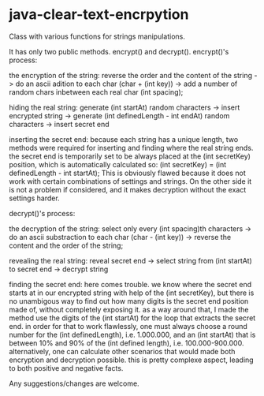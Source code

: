 # java-clear-text-encrpytion

Class with various functions for strings manipulations.

It has only two public methods. encrypt() and decrypt().
encrypt()'s process:

  the encryption of the string:
    reverse the order and the content of the string -> do an ascii adition to each char (char + (int key))
    -> add a number of random chars inbetween each real char (int spacing);
    
  hiding the real string:
    generate (int startAt) random characters -> insert encrypted string -> generate (int definedLength - int endAt) random characters
    -> insert secret end
    
  inserting the secret end:
    because each string has a unique length, two methods were required for inserting and finding where the real string ends.
    the secret end is temporarily set to be always placed at the (int secretKey) position, which is automatically calculated so:
      (int secretKey) = (int definedLength - int startAt);
    This is obviously flawed because it does not work with certain combinations of settings and strings.
    On the other side it is not a problem if considered, and it makes decryption without the exact settings harder.
  
decrypt()'s process:

  the decryption of the string:
    select only every (int spacing)th characters -> do an ascii substraction to each char (char - (int key))
    -> reverse the content and the order of the string;
    
  revealing the real string:
    reveal secret end -> select string from (int startAt) to secret end -> decrypt string
    
  finding the secret end:
    here comes trouble. we know where the secret end starts at in our encrypted string with help of the (int secretKey), 
    but there is no unambigous way to find out how many digits is the secret end position made of, without completely exposing it.
    as a way around that, I made the method use the digits of the (int startAt) for the loop that extracts the secret end.
    in order for that to work flawlessly, one must always choose a round number for the (int definedLength), i.e. 1.000.000,
    and an (int startAt) that is between 10% and 90% of the (int defined length), i.e. 100.000-900.000.
    alternatively, one can calculate other scenarios that would made both encryption and decryption possible.
    this is pretty complexe aspect, leading to both positive and negative facts.
    
Any suggestions/changes are welcome.
